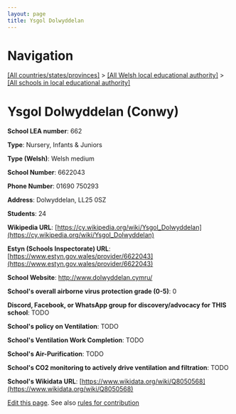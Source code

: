 ```yaml
---
layout: page
title: Ysgol Dolwyddelan
---
```

# Navigation

[[All countries/states/provinces]](../../..) > [[All Welsh local educational authority]](../..) > [[All schools in local educational authority]](..)

# Ysgol Dolwyddelan (Conwy)

**School LEA number**: 662

**Type**: Nursery, Infants & Juniors

**Type (Welsh)**: Welsh medium

**School Number**: 6622043

**Phone Number**: 01690 750293

**Address**: Dolwyddelan, LL25 0SZ

**Students**: 24

**Wikipedia URL**: [https://cy.wikipedia.org/wiki/Ysgol_Dolwyddelan](https://cy.wikipedia.org/wiki/Ysgol_Dolwyddelan)

**Estyn (Schools Inspectorate) URL**: [https://www.estyn.gov.wales/provider/6622043](https://www.estyn.gov.wales/provider/6622043)

**School Website**: http://www.dolwyddelan.cymru/

**School's overall airborne virus protection grade (0-5)**: 0

**Discord, Facebook, or WhatsApp group for discovery/advocacy for THIS school**: TODO

**School's policy on Ventilation**: TODO

**School's Ventilation Work Completion**: TODO

**School's Air-Purification**: TODO

**School's CO2 monitoring to actively drive ventilation and filtration**: TODO

**School's Wikidata URL**: [https://www.wikidata.org/wiki/Q8050568](https://www.wikidata.org/wiki/Q8050568)




[Edit this page](https://github.com/ventilate-schools/Wales/edit/prif/./Conwy/Ysgol_Dolwyddelan.md). See also [rules for contribution](../../../contribution-rules/)
